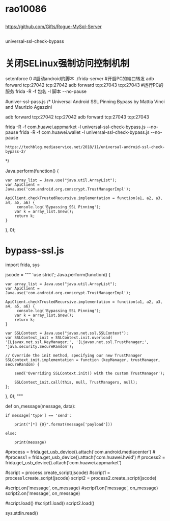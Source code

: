 # rao10086

##
https://github.com/Gifts/Rogue-MySql-Server
##
universal-ssl-check-bypass

# 关闭SELinux强制访问控制机制
setenforce 0
#启动android的脚本
./frida-server
#开启PC的端口转发
adb forward tcp:27042 tcp:27042
adb forward tcp:27043 tcp:27043
#运行PC的服务
frida -R -f 包名 -l 脚本 --no-pause

#univer-ssl-pass.js
/*
   Universal Android SSL Pinning Bypass
   by Mattia Vinci and Maurizio Agazzini
 
adb forward tcp:27042 tcp:27042
adb forward tcp:27043 tcp:27043
    
frida -R -f com.huawei.appmarket -l universal-ssl-check-bypass.js --no-pause
frida -R -f com.huawei.wallet -l universal-ssl-check-bypass.js --no-pause
	
 
    https://techblog.mediaservice.net/2018/11/universal-android-ssl-check-bypass-2/
*/
 
Java.perform(function() {
 
    var array_list = Java.use("java.util.ArrayList");
    var ApiClient = Java.use('com.android.org.conscrypt.TrustManagerImpl');
 
    ApiClient.checkTrustedRecursive.implementation = function(a1, a2, a3, a4, a5, a6) {
         console.log('Bypassing SSL Pinning');
        var k = array_list.$new();
        return k;
    }
 
}, 0);


# bypass-ssl.js
import frida, sys 

jscode = """
'use strict';
Java.perform(function() {
 
    var array_list = Java.use("java.util.ArrayList");
    var ApiClient = Java.use('com.android.org.conscrypt.TrustManagerImpl');
 
    ApiClient.checkTrustedRecursive.implementation = function(a1, a2, a3, a4, a5, a6) {
         console.log('Bypassing SSL Pinning');
        var k = array_list.$new();
        return k;
    }
    
    var SSLContext = Java.use("javax.net.ssl.SSLContext");
    var SSLContext_init = SSLContext.init.overload(
    '[Ljavax.net.ssl.KeyManager;', '[Ljavax.net.ssl.TrustManager;', 'java.security.SecureRandom');

    // Override the init method, specifying our new TrustManager
    SSLContext_init.implementation = function (keyManager, trustManager, secureRandom) {

        send('Overriding SSLContext.init() with the custom TrustManager');

        SSLContext_init.call(this, null, TrustManagers, null);
    };
    
}, 0);
"""

def on_message(message, data): 

    if message['type'] == 'send': 

        print("[*] {0}".format(message['payload'])) 

    else: 

        print(message) 

  


#process = frida.get_usb_device().attach('com.android.mediacenter')  #
#process1 = frida.get_usb_device().attach('com.huawei.hwid')  #
process2 = frida.get_usb_device().attach('com.huawei.appmarket') 

#script = process.create_script(jscode) 
#script1 = process1.create_script(jscode) 
script2 = process2.create_script(jscode)

#script.on('message', on_message) 
#script1.on('message', on_message) 
script2.on('message', on_message) 

#script.load() 
#script1.load() 
script2.load() 




 


sys.stdin.read() 
